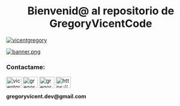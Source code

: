 <h1 align="center">Bienvenid@ al repositorio de GregoryVicentCode</h1>

<p align="left"> <a href="https://twitter.com/Gregory_Vicent" target="_blank"><img src="https://img.shields.io/twitter/follow/gregory_vicent?logo=twitter&style=for-the-badge" alt="vicentgregory" /></a> </p>

[![banner.png](https://i.postimg.cc/9MQZwMxN/banner.png)](https://postimg.cc/hJNfHSR9)

<h3 align="left">Contactame:</h3>
<p align="left">
<a href="https://twitter.com/Gregory_Vicent" target="_blank"><img align="center" src="https://raw.githubusercontent.com/rahuldkjain/github-profile-readme-generator/master/src/images/icons/Social/twitter.svg" alt="vicentgregory" height="30" width="40" /></a>
<a href="https://www.linkedin.com/in/gregory-vicent-dev/" target="_blank"><img align="center" src="https://raw.githubusercontent.com/rahuldkjain/github-profile-readme-generator/master/src/images/icons/Social/linked-in-alt.svg" alt="gregory vicent" height="30" width="40" /></a>
<a href="https://www.youtube.com/c/GregoryVicentCode" target="_blank"><img align="center" src="https://raw.githubusercontent.com/rahuldkjain/github-profile-readme-generator/master/src/images/icons/Social/youtube.svg" alt="gregory vicent tech" height="30" width="40" /></a>
<a href="https://gregoryvicent.com" target="_blank"><img align="center" src="https://raw.githubusercontent.com/rahuldkjain/github-profile-readme-generator/master/src/images/icons/Social/rss.svg" alt="https://gregoryvicent.com" height="30" width="40" /></a>
</p>
<p align="left"><b>gregoryvicent.dev@gmail.com</b></p>
